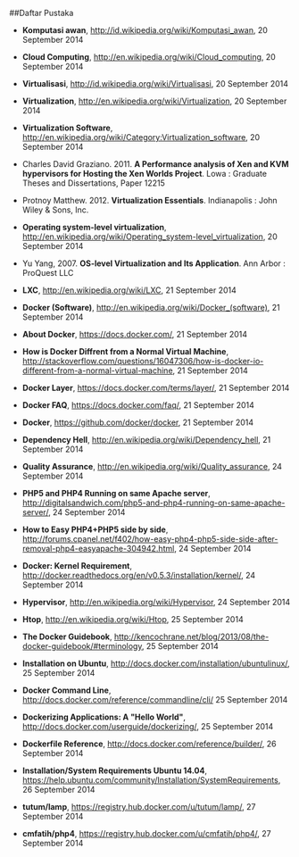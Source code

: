 ##Daftar Pustaka

- **Komputasi awan**, http://id.wikipedia.org/wiki/Komputasi_awan, 20 September 2014
 
- **Cloud Computing**, http://en.wikipedia.org/wiki/Cloud_computing, 20 September 2014

- **Virtualisasi**, http://id.wikipedia.org/wiki/Virtualisasi, 20 September 2014

- **Virtualization**, http://en.wikipedia.org/wiki/Virtualization, 20 September 2014

- **Virtualization Software**, http://en.wikipedia.org/wiki/Category:Virtualization_software, 20 September 2014

- Charles David Graziano. 2011. **A Performance analysis of Xen and KVM hypervisors for Hosting the Xen Worlds Project**. Lowa : Graduate Theses and Dissertations, Paper 12215

- Protnoy Matthew. 2012. **Virtualization Essentials**. Indianapolis : John Wiley & Sons, Inc.

- **Operating system-level virtualization**, http://en.wikipedia.org/wiki/Operating_system-level_virtualization, 20 September 2014

- Yu Yang, 2007. **OS-level Virtualization and Its Application**. Ann Arbor : ProQuest LLC

- **LXC**, http://en.wikipedia.org/wiki/LXC, 21 September 2014

- **Docker (Software)**, http://en.wikipedia.org/wiki/Docker_(software), 21 September 2014

- **About Docker**, https://docs.docker.com/, 21 September 2014

- **How is Docker Diffrent from a Normal Virtual Machine**, http://stackoverflow.com/questions/16047306/how-is-docker-io-different-from-a-normal-virtual-machine, 21 September 2014

- **Docker Layer**, https://docs.docker.com/terms/layer/, 21 September 2014

- **Docker FAQ**, https://docs.docker.com/faq/, 21 September 2014

- **Docker**, https://github.com/docker/docker, 21 September 2014

- **Dependency Hell**, http://en.wikipedia.org/wiki/Dependency_hell, 21 September 2014
 
- **Quality Assurance**, http://en.wikipedia.org/wiki/Quality_assurance, 24 September 2014

- **PHP5 and PHP4 Running on same Apache server**, http://digitalsandwich.com/php5-and-php4-running-on-same-apache-server/, 24 September 2014

- **How to Easy PHP4+PHP5 side by side**, http://forums.cpanel.net/f402/how-easy-php4-php5-side-side-after-removal-php4-easyapache-304942.html, 24 September 2014

- **Docker: Kernel Requirement**, http://docker.readthedocs.org/en/v0.5.3/installation/kernel/, 24 September 2014

- **Hypervisor**, http://en.wikipedia.org/wiki/Hypervisor, 24 September 2014

- **Htop**, http://en.wikipedia.org/wiki/Htop, 25 September 2014

- **The Docker Guidebook**, http://kencochrane.net/blog/2013/08/the-docker-guidebook/#terminology, 25 September 2014

- **Installation on Ubuntu**, http://docs.docker.com/installation/ubuntulinux/, 25 September 2014

- **Docker Command Line**, http://docs.docker.com/reference/commandline/cli/ 25 September 2014

- **Dockerizing Applications: A "Hello World"**, http://docs.docker.com/userguide/dockerizing/, 25 September 2014

- **Dockerfile Reference**, http://docs.docker.com/reference/builder/, 26 September 2014

- **Installation/System Requirements Ubuntu 14.04**, https://help.ubuntu.com/community/Installation/SystemRequirements, 26 September 2014

- **tutum/lamp**, https://registry.hub.docker.com/u/tutum/lamp/, 27 September 2014

- **cmfatih/php4**, https://registry.hub.docker.com/u/cmfatih/php4/, 27 September 2014